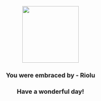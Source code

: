 <p align="center">
    <img src="https://raw.githubusercontent.com/PokeAPI/sprites/master/sprites/pokemon/447.png" width="150" height="150">
</p>
<h3 align="center">You were embraced by - <b>Riolu</b></h3>
<h3 align="center">Have a wonderful day!</h3>
